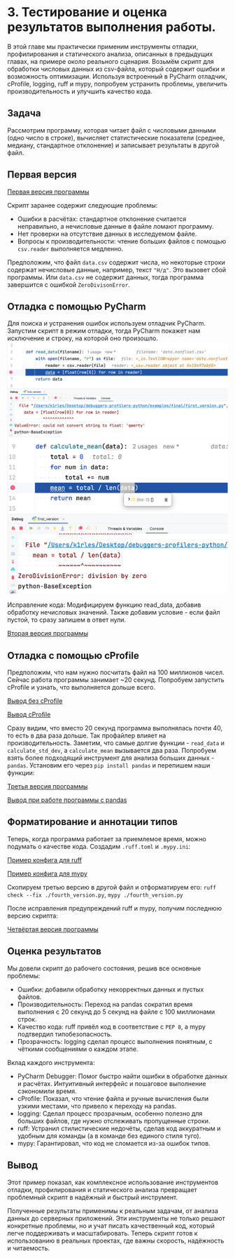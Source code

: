 # 3. Тестирование и оценка результатов выполнения работы.

В этой главе мы практически применим инструменты отладки, профилирования и статического анализа, описанных в предыдущих главах, на примере около реального сценария. Возьмём скрипт для обработки числовых данных из csv-файла, который содержит ошибки и возможность оптимизации. Используя встроенный в PyCharm отладчик, cProfile, logging, ruff и mypy, попробуем устранить проблемы, увеличить производительность и улучшить качество кода.

## Задача

Рассмотрим программу, которая читает файл с числовыми данными (одно число в строке), вычисляет статистические показатели (среднее, медиану, стандартное отклонение) и записывает результаты в другой файл.

## Первая версия

[Первая версия программы](../examples/final/first_version.py)

Скрипт заранее содержит следующие проблемы:
- Ошибки в расчётах: стандартное отклонение считается неправильно, а нечисловые данные в файле ломают программу.
- Нет проверки на отсутствие данных в исследуемом файле.
- Вопросы к производительности: чтение больших файлов с помощью `csv.reader` выполняется медленно.

Предположим, что файл `data.csv` содержит числа, но некоторые строки содержат нечисловые данные, например, текст `"Н/д"`. Это вызовет сбой программы.
Или `data.csv` не содержит данных, тогда программа завершится с ошибкой `ZeroDivisonError`.

## Отладка с помощью PyCharm

Для поиска и устранения ошибок используем отладчик PyCharm. Запустим скрипт в режим отладки, тогда PyCharm покажет нам исключение и строку, на которой оно произошло. ![Исключение ValueError](../content/final/nonfloat-data-valueerror.png) ![Исключение ZeroDivisonError](../content/final/empty-data-zerodivisonerror.png)

Исправление кода: Модифицируем функцию read_data, добавив обработку нечисловых значений. Также добавим условие - если файл пустой, то сразу запишем в ответ нули.

[Вторая версия программы](../examples/final/second_version.py)

## Отладка с помощью cProfile

Предположим, что нам нужно посчитать файл на 100 миллионов чисел. Сейчас работа программы занимает ~20 секунд. Попробуем запустить cProfile и узнать, что выполняется дольше всего.

[Вывод без cProfile](../examples/final/big-data-second-version.txt)

[Вывод cProfile](../examples/final/cprofile-second-version-output.txt)

Сразу видим, что вместо 20 секунд программа выполнялась почти 40, то есть в два раза дольше. Так профайлер влияет на производительность.
Заметим, что самые долгие функции - `read_data` и `calculate_std_dev`, а `calculate_mean` вызывается два раза. Попробуем взять более подходящий инструмент для анализа больших данных - `pandas`. Установим его через `pip install pandas` и перепишем наши функции:

[Третья версия программы](../examples/final/third_version.py)

[Вывод при работе программы с pandas](../examples/final/data-pandas.txt)

## Форматирование и аннотации типов

Теперь, когда программа работает за приемлемое время, можно подумать о качестве кода. Создадим `.ruff.toml` и `.mypy.ini`:

[Пример конфига для ruff](../examples/final/.ruff.toml)

[Пример конфига для mypy](../examples/final/.mypy.ini)

Скопируем третью версию в другой файл и отформатируем его: `ruff check --fix ./fourth_version.py`, `mypy ./fourth_version.py`

После исправления предупреждений ruff и mypy, получим последнюю версию скрипта:

[Четвёртая версия программы](../examples/final/fourth_version.py)

## Оценка результатов

Мы довели скрипт до рабочего состояния, решив все основные проблемы:
- Ошибки: добавили обработку некорректных данных и пустых файлов.
- Производительность: Переход на pandas сократил время выполнения с 20 секунд до 5 секунд на файле с 100 миллионами строк.
- Качество кода: ruff привёл код в соответствие с `PEP 8`, а mypy подтвердил типобезопасность.
- Прозрачность: logging сделал процесс выполнения понятным, с чёткими сообщениями о каждом этапе.

Вклад каждого инструмента:
- PyCharm Debugger: Помог быстро найти ошибки в обработке данных и расчётах. Интуитивный интерфейс и пошаговое выполнение сэкономили время.
- cProfile: Показал, что чтение файла и ручные вычисления были узкими местами, что привело к переходу на pandas.
- logging: Сделал процесс прозрачным, особенно полезно для больших файлов, где нужно отслеживать пропущенные строки.
- ruff: Устранил стилистические недочёты, сделав код аккуратным и удобным для команды (а в команде без единого стиля туго).
- mypy: Гарантировал, что код не сломается из-за ошибок типов.

## Вывод

Этот пример показал, как комплексное использование инструментов отладки, профилирования и статического анализа превращает проблемный скрипт в надёжный и быстрый инструмент. 

Полученные результаты применимы к реальным задачам, от анализа данных до серверных приложений. Эти инструменты не только решают конкретные проблемы, но и учат писать качественный код, который легче поддерживать и масштабировать. Теперь скрипт готов к использованию в реальных проектах, где важны скорость, надёжность и читаемость.
